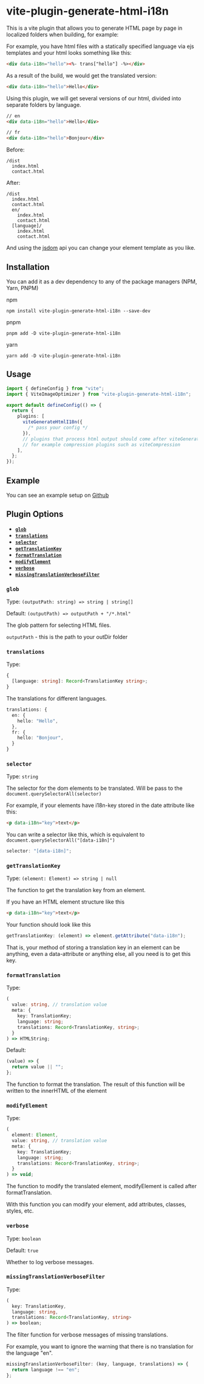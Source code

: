 # vite-plugin-generate-html-i18n

This is a vite plugin that allows you to generate HTML page by page in localized folders when building, for example:

For example, you have html files with a statically specified language via ejs templates and your html looks something like this:

```html
<div data-i18n="hello"><%- trans["hello"] -%></div>
```

As a result of the build, we would get the translated version:

```html
<div data-i18n="hello">Hello</div>
```

Using this plugin, we will get several versions of our html, divided into separate folders by language.

```html
// en
<div data-i18n="hello">Hello</div>

// fr
<div data-i18n="hello">Bonjour</div>
```

Before:

```
/dist
  index.html
  contact.html
```

After:

```
/dist
  index.html
  contact.html
  en/
    index.html
    contact.html
  [language]/
    index.html
    contact.html
```

And using the [jsdom](https://www.npmjs.com/package/jsdom) api you can change your element template as you like.

## Installation

You can add it as a dev dependency to any of the package managers (NPM, Yarn, PNPM)

npm

```
npm install vite-plugin-generate-html-i18n --save-dev
```

pnpm

```
pnpm add -D vite-plugin-generate-html-i18n
```

yarn

```
yarn add -D vite-plugin-generate-html-i18n
```

## Usage

```ts
import { defineConfig } from "vite";
import { ViteImageOptimizer } from "vite-plugin-generate-html-i18n";

export default defineConfig(() => {
  return {
    plugins: [
      viteGenerateHtmlI18n({
        /* pass your config */
      }),
      // plugins that process html output should come after viteGenerateHtmlI18n,
      // for example compression plugins such as viteCompression
    ],
  };
});
```

## Example

You can see an example setup on [Github](https://github.com/lFandoriNl/vite-plugin-generate-html-i18n/blob/master/example/vite.config.ts)

## Plugin Options

- **[`glob`](#glob)**
- **[`translations`](#translations)**
- **[`selector`](#selector)**
- **[`getTranslationKey`](#gettranslationkey)**
- **[`formatTranslation`](#formattranslation)**
- **[`modifyElement`](#modifyelement)**
- **[`verbose`](#verbose)**
- **[`missingTranslationVerboseFilter`](#missingtranslationverbosefilter)**

### `glob`

Type: `(outputPath: string) => string | string[]`

Default: `(outputPath) => outputPath + "/*.html"`

The glob pattern for selecting HTML files.

`outputPath` - this is the path to your outDir folder

### `translations`

Type:

```ts
{
  [language: string]: Record<TranslationKey string>;
}
```

The translations for different languages.

```ts
translations: {
  en: {
    hello: "Hello",
  },
  fr: {
    hello: "Bonjour",
  }
}
```

### `selector`

Type: `string`

The selector for the dom elements to be translated. Will be pass to the `document.querySelectorAll(selector)`

For example, if your elements have i18n-key stored in the date attribute like this:

```html
<p data-i18n="key">text</p>
```

You can write a selector like this, which is equivalent to `document.querySelectorAll("[data-i18n]")`

```ts
selector: "[data-i18n]";
```

### `getTranslationKey`

Type: `(element: Element) => string | null`

The function to get the translation key from an element.

If you have an HTML element structure like this

```html
<p data-i18n="key">text</p>
```

Your function should look like this

```ts
getTranslationKey: (element) => element.getAttribute("data-i18n");
```

That is, your method of storing a translation key in an element can be anything, even a data-attribute or anything else, all you need is to get this key.

### `formatTranslation`

Type:

```ts
(
  value: string, // translation value
  meta: {
    key: TranslationKey;
    language: string;
    translations: Record<TranslationKey, string>;
  }
) => HTMLString;
```

Default:

```ts
(value) => {
  return value || "";
};
```

The function to format the translation. The result of this function will be written to the innerHTML of the element

### `modifyElement`

Type:

```ts
(
  element: Element,
  value: string, // translation value
  meta: {
    key: TranslationKey;
    language: string;
    translations: Record<TranslationKey, string>;
  }
) => void;
```

The function to modify the translated element, modifyElement is called after formatTranslation.

With this function you can modify your element, add attributes, classes, styles, etc.

### `verbose`

Type: `boolean`

Default: `true`

Whether to log verbose messages.

### `missingTranslationVerboseFilter`

Type:

```ts
(
  key: TranslationKey,
  language: string,
  translations: Record<TranslationKey, string>
) => boolean;
```

The filter function for verbose messages of missing translations.

For example, you want to ignore the warning that there is no translation for the language "en".

```ts
missingTranslationVerboseFilter: (key, language, translations) => {
  return language !== "en";
};
```
